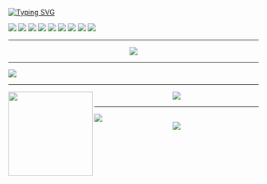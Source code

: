 <!--
**swxctx/swxctx** is a ✨ _special_ ✨ repository because its `README.md` (this file) appears on your GitHub profile.

Here are some ideas to get you started:

- 🔭 I’m currently working on ...
- 🌱 I’m currently learning ...
- 👯 I’m looking to collaborate on ...
- 🤔 I’m looking for help with ...
- 💬 Ask me about ...
- 📫 How to reach me: ...
- 😄 Pronouns: ...
- ⚡ Fun fact: ...
-->
[![Typing SVG](https://readme-typing-svg.demolab.com?font=Fira+Code&pause=1000&width=435&lines=Swxctx)](https://git.io/typing-svg)

<div>
  <img src="https://img.shields.io/badge/Golang-blue">
  <img src="https://img.shields.io/badge/Android-green">
  <img src="https://img.shields.io/badge/Vue-reseda">
  <img src="https://img.shields.io/badge/C++-gray">
  <img src="https://img.shields.io/badge/IOT-red">
  <img src="https://img.shields.io/badge/QT-green">
  <img src="https://img.shields.io/badge/Python-gray">
  <img src="https://img.shields.io/badge/Linux-blue">
  <img src="https://img.shields.io/badge/java-red">
</div>

---

<div align="center"> 
  <img src="https://metrics.lecoq.io/swxctx?template=classic&config.timezone=Asia%2FShanghai">
</div>

---
<img align="center" src="https://github-profile-trophy.vercel.app/?username=swxctx&column=6"/>

---

<div align="center">
  <img height="170" align="left" src="https://github-readme-stats.vercel.app/api?username=swxctx&count_private=true&include_all_commits=true" />
  <img src="https://github-readme-stats.vercel.app/api/top-langs/?username=swxctx&layout=compact" />
</div>

---
<img src="https://stats.justsong.cn/api/csdn?id=qq_28796345">
<div align="center"> <img src="https://profile-counter.glitch.me/yang-tian-hub/count.svg" /> </div>
